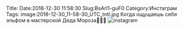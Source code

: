 Title:
Date:2018-12-30 11:58:30
Slug:BsArl1-guF0
Category:Инстаграм
Tags:
image:2018-12-30_11-58-30_UTC_tntl.jpg
Когда ощущаешь себя эльфом в мастерской Деда Мороза🎅🎅🎅
![instagram]({attach}images/2018-12-30_11-58-30_UTC.jpg)
